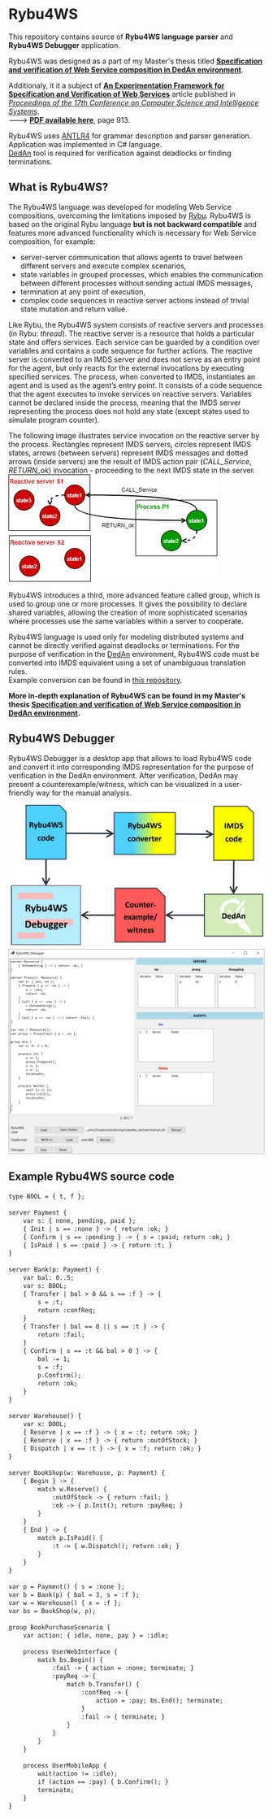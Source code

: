 # Rybu4WS

This repository contains source of **Rybu4WS language parser** and **Rybu4WS Debugger** application.

Rybu4WS was designed as a part of my Master's thesis titled [**Specification and verification of Web Service composition in DedAn environment**](https://repo.pw.edu.pl/info/master/WUTfe509ac3967748c8b159e81620f9a93c/).

Additionaly, it it a subject of [**An Experimentation Framework for Specification and Verification of Web Services**](https://ieeexplore.ieee.org/document/9908728) article published in [*Proceedings of the 17th Conference on Computer Science and Intelligence Systems*](https://ieeexplore.ieee.org/xpl/conhome/9908518/proceeding).  
---> [**PDF available here**](https://annals-csis.org/Volume_30/pliks/fedcsis.pdf), page 913.

Rybu4WS uses [ANTLR4](https://www.antlr.org/) for grammar description and parser generation.  
Application was implemented in C# language.  
[DedAn](http://staff.ii.pw.edu.pl/dedan/) tool is required for verification against deadlocks or finding terminations.

## What is Rybu4WS?

The Rybu4WS language was developed for modeling Web Service compositions, overcoming the limitations imposed by [Rybu](https://github.com/zyla/rybu). Rybu4WS is based on the original Rybu language **but is not backward compatible** and features more advanced functionality which is necessary for Web Service composition, for example:
- server-server communication that allows agents to travel between different
servers and execute complex scenarios,
- state variables in grouped processes, which enables the communication between
different processes without sending actual IMDS messages,
- termination at any point of execution,
- complex code sequences in reactive server actions instead of trivial state mutation
and return value.

Like Rybu, the Rybu4WS system consists of reactive servers and processes (in Rybu: *thread*).
The reactive server is a resource that holds a particular state and offers services.
Each service can be guarded by a condition over variables and contains a code sequence for further actions.
The reactive server is converted to an IMDS server and does not serve as an entry point for the agent, but only reacts for the external invocations by executing specified services.
The process, when converted to IMDS, instantiates an agent and is used as the agent’s entry point.
It consists of a code sequence that the agent executes to invoke services on reactive servers.
Variables cannot be declared inside the process, meaning that the IMDS server representing the process does not hold any state (except states used to simulate
program counter).

The following image illustrates service invocation on the reactive server by the process. Rectangles represent IMDS servers, circles represent IMDS states, arrows (between servers) represent IMDS messages and dotted arrows (inside servers) are the result of IMDS action pair (*CALL_Service*, *RETURN_ok*) invocation - proceeding to the next IMDS state in the server.  
![IMDS invocation](docs/imds_invocation.png)

Rybu4WS introduces a third, more advanced feature called group, which is used to group one or more processes.
It gives the possibility to declare shared variables, allowing the creation of more sophisticated scenarios where processes use the same variables within a server to cooperate.

Rybu4WS language is used only for modeling distributed systems and cannot be directly verified against deadlocks or terminations.
For the purpose of verification in the [DedAn](http://staff.ii.pw.edu.pl/dedan/) environment, Rybu4WS code must be converted into IMDS equivalent using a set of unambiguous translation rules.  
Example conversion can be found in [this repository](https://github.com/SzymonKatra/Rybu4WS_examples).

**More in-depth explanation of Rybu4WS can be found in my Master's thesis [Specification and verification of Web Service composition in DedAn environment](https://repo.pw.edu.pl/info/master/WUTfe509ac3967748c8b159e81620f9a93c/).**

## Rybu4WS Debugger

Rybu4WS Debugger is a desktop app that allows to load Rybu4WS code and convert it into corresponding IMDS representation for the purpose of verification in the DedAn
environment.
After verification, DedAn may present a counterexample/witness, which can be visualized in a user-friendly way for the manual analysis.

![Rybu4WS workflow](docs/rybu4ws_workflow.png)
![Rybu4WS Debugger animation](docs/rybu4ws_debugger_animation.gif)

## Example Rybu4WS source code
```
type BOOL = { t, f };

server Payment {
    var s: { none, pending, paid };
    { Init | s == :none } -> { return :ok; }
    { Confirm | s == :pending } -> { s = :paid; return :ok; }
    { IsPaid | s == :paid } -> { return :t; }
}

server Bank(p: Payment) {
    var bal: 0..5;
    var s: BOOL;
    { Transfer | bal > 0 && s == :f } -> {
        s = :t;
        return :confReq;
    }
    { Transfer | bal == 0 || s == :t } -> {
        return :fail;
    }
    { Confirm | s == :t && bal > 0 } -> {
        bal -= 1;
        s = :f;
        p.Confirm();
        return :ok;
    }
}

server Warehouse() {
    var x: BOOL;
    { Reserve | x == :f } -> { x = :t; return :ok; }
    { Reserve | x == :f } -> { return :outOfStock; }
    { Dispatch | x == :t } -> { x = :f; return :ok; }
}

server BookShop(w: Warehouse, p: Payment) {
    { Begin } -> {
        match w.Reserve() {
            :outOfStock -> { return :fail; }
            :ok -> { p.Init(); return :payReq; }
        }
    }
    { End } -> {
        match p.IsPaid() {
            :t -> { w.Dispatch(); return :ok; }
        }
    }
}

var p = Payment() { s = :none };
var b = Bank(p) { bal = 3, s = :f };
var w = Warehouse() { x = :f };
var bs = BookShop(w, p);

group BookPurchaseScenario {
    var action: { idle, none, pay } = :idle;
    
    process UserWebInterface {
        match bs.Begin() {
            :fail -> { action = :none; terminate; }
            :payReq -> {
                match b.Transfer() {
                    :confReq -> {
                        action = :pay; bs.End(); terminate;
                    }
                    :fail -> { terminate; }
                }
            }
        }
    }

    process UserMobileApp {
        wait(action != :idle);
        if (action == :pay) { b.Confirm(); }
        terminate;
    }
}
```
